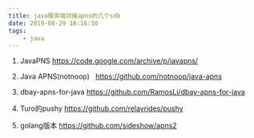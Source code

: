 ```yaml
---
title: java服务端对接apns的几个sdk
date: 2019-08-29 16:16:10
tags:
	- java
---
```


1. JavaPNS
https://code.google.com/archive/p/javapns/

2. Java APNS(notnoop)  
https://github.com/notnoop/java-apns

3. dbay-apns-for-java
https://github.com/RamosLi/dbay-apns-for-java

4. Turo的pushy
https://github.com/relayrides/pushy

5. golang版本
https://github.com/sideshow/apns2
